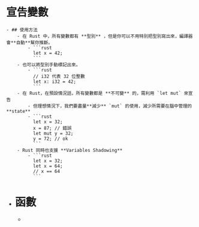 # 宣告變數
	- ## 使用方法
		- 在 Rust 中，所有變數都有 **型別** ，但是你可以不用特別把型別寫出來，編譯器會**自動**幫你推斷。
			- ```rust
			  let x = 42;	
			  ```
		- 也可以將型別手動標記出來。
			- ```rust
			  // i32 代表 32 位整數
			  let x: i32 = 42;
			  ```
		- 在 Rust，在預設情況話，所有變數都是 **不可變** 的，需利用 `let mut` 來宣告
			- 但理想情況下，我們要盡量**減少** `mut` 的使用，減少所需要在腦中管理的 **state**
			- ```rust
			  let x = 32;
			  x = 87; // 錯誤
			  let mut y = 32;
			  y = 72; // ok
			  ```
		- Rust 同時也支援 **Variables Shadowing**
			- ```rust
			  let x = 32;
			  let x = 64;
			  // x == 64
			  ```
- # 函數
	-